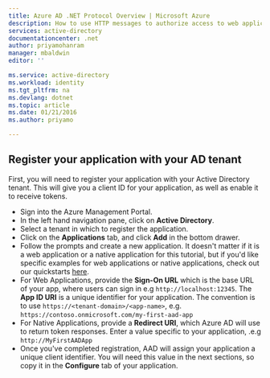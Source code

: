 ```yaml
---
title: Azure AD .NET Protocol Overview | Microsoft Azure
description: How to use HTTP messages to authorize access to web applications and web APIs in your tenant using Azure AD.
services: active-directory
documentationcenter: .net
author: priyamohanram
manager: mbaldwin
editor: ''

ms.service: active-directory
ms.workload: identity
ms.tgt_pltfrm: na
ms.devlang: dotnet
ms.topic: article
ms.date: 01/21/2016
ms.author: priyamo

---
```

<!--TODO: Introduction -->

## Register your application with your AD tenant
First, you will need to register your application with your Active Directory tenant. This will give you a client ID for your application, as well as enable it to receive tokens.

* Sign into the Azure Management Portal.
* In the left hand navigation pane, click on **Active Directory**.
* Select a tenant in which to register the application.
* Click on the **Applications** tab, and click **Add** in the bottom drawer.
* Follow the prompts and create a new application. It doesn't matter if it is a web application or a native application for this tutorial, but if you'd like specific examples for web applications or native applications, check out our quickstarts [here](../articles/active-directory/active-directory-developers-guide.md).
* For Web Applications, provide the **Sign-On URL** which is the base URL of your app, where users can sign in e.g `http://localhost:12345`. The **App ID URI** is a unique identifier for your application. The convention is to use `https://<tenant-domain>/<app-name>`, e.g. `https://contoso.onmicrosoft.com/my-first-aad-app`
* For Native Applications, provide a **Redirect URI**, which Azure AD will use to return token responses. Enter a value specific to your application, .e.g `http://MyFirstAADApp`
* Once you've completed registration, AAD will assign your application a unique client identifier. You will need this value in the next sections, so copy it in the **Configure** tab of your application.


